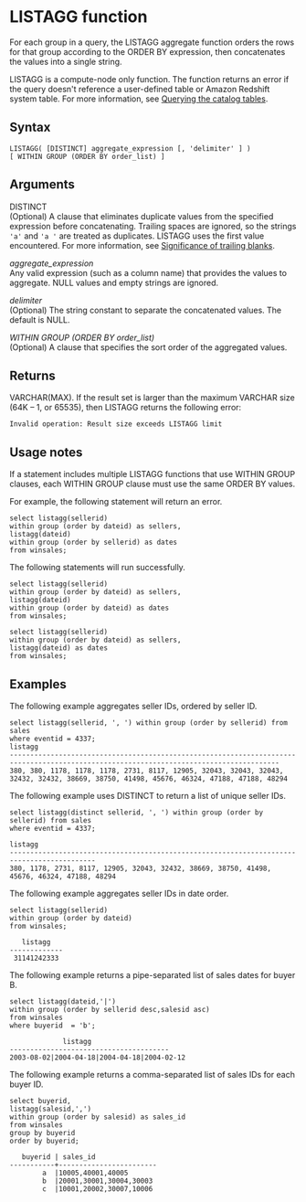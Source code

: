 # LISTAGG function<a name="r_LISTAGG"></a>

For each group in a query, the LISTAGG aggregate function orders the rows for that group according to the ORDER BY expression, then concatenates the values into a single string\. 

LISTAGG is a compute\-node only function\. The function returns an error if the query doesn't reference a user\-defined table or Amazon Redshift system table\. For more information, see [Querying the catalog tables](c_join_PG.md)\.

## Syntax<a name="r_LISTAGG-synopsis"></a>

```
LISTAGG( [DISTINCT] aggregate_expression [, 'delimiter' ] ) 
[ WITHIN GROUP (ORDER BY order_list) ]
```

## Arguments<a name="r_LISTAGG-arguments"></a>

DISTINCT  
\(Optional\) A clause that eliminates duplicate values from the specified expression before concatenating\. Trailing spaces are ignored, so the strings `'a'` and `'a '` are treated as duplicates\. LISTAGG uses the first value encountered\. For more information, see [Significance of trailing blanks](r_Character_types.md#r_Character_types-significance-of-trailing-blanks)\.

 *aggregate\_expression*   
 Any valid expression \(such as a column name\) that provides the values to aggregate\. NULL values and empty strings are ignored\. 

 *delimiter*   
\(Optional\) The string constant to separate the concatenated values\. The default is NULL\.

 *WITHIN GROUP \(ORDER BY order\_list\)*   
\(Optional\) A clause that specifies the sort order of the aggregated values\. 

## Returns<a name="r_LISTAGG-data-types"></a>

VARCHAR\(MAX\)\. If the result set is larger than the maximum VARCHAR size \(64K – 1, or 65535\), then LISTAGG returns the following error:

```
Invalid operation: Result size exceeds LISTAGG limit
```

## Usage notes<a name="r_LISTAGG-usage-notes"></a>

If a statement includes multiple LISTAGG functions that use WITHIN GROUP clauses, each WITHIN GROUP clause must use the same ORDER BY values\.

For example, the following statement will return an error\.

```
select listagg(sellerid) 
within group (order by dateid) as sellers,
listagg(dateid) 
within group (order by sellerid) as dates
from winsales;
```

The following statements will run successfully\.

```
select listagg(sellerid) 
within group (order by dateid) as sellers,
listagg(dateid) 
within group (order by dateid) as dates
from winsales;

select listagg(sellerid) 
within group (order by dateid) as sellers,
listagg(dateid) as dates
from winsales;
```

## Examples<a name="r_LISTAGG-examples"></a>

The following example aggregates seller IDs, ordered by seller ID\. 

```
select listagg(sellerid, ', ') within group (order by sellerid) from sales
where eventid = 4337;
listagg                                                                                                                                 
----------------------------------------------------------------------------------------------------------------------------------------
380, 380, 1178, 1178, 1178, 2731, 8117, 12905, 32043, 32043, 32043, 32432, 32432, 38669, 38750, 41498, 45676, 46324, 47188, 47188, 48294
```

The following example uses DISTINCT to return a list of unique seller IDs\.

```
select listagg(distinct sellerid, ', ') within group (order by sellerid) from sales
where eventid = 4337;

listagg                                                                                    
-------------------------------------------------------------------------------------------
380, 1178, 2731, 8117, 12905, 32043, 32432, 38669, 38750, 41498, 45676, 46324, 47188, 48294
```

The following example aggregates seller IDs in date order\. 

```
select listagg(sellerid) 
within group (order by dateid)
from winsales;

   listagg
-------------
 31141242333
```

The following example returns a pipe\-separated list of sales dates for buyer B\.

```
select listagg(dateid,'|') 
within group (order by sellerid desc,salesid asc)
from winsales
where buyerid  = 'b';

             listagg
---------------------------------------
2003-08-02|2004-04-18|2004-04-18|2004-02-12
```

The following example returns a comma\-separated list of sales IDs for each buyer ID\.

```
select buyerid, 
listagg(salesid,',')
within group (order by salesid) as sales_id
from winsales
group by buyerid
order by buyerid;

   buyerid | sales_id
-----------+------------------------
        a  |10005,40001,40005	
        b  |20001,30001,30004,30003	
        c  |10001,20002,30007,10006
```